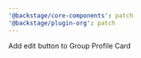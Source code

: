 ```yaml
---
'@backstage/core-components': patch
'@backstage/plugin-org': patch
---
```


Add edit button to Group Profile Card
